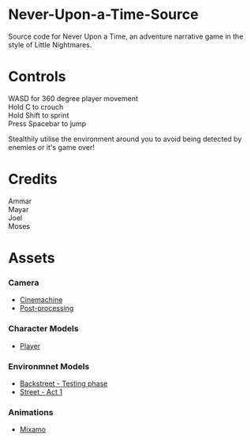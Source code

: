 # Never-Upon-a-Time-Source
Source code for Never Upon a Time, an adventure narrative game in the style of Little Nightmares.

# Controls
WASD for 360 degree player movement  
Hold C to crouch  
Hold Shift to sprint  
Press Spacebar to jump  

Stealthily utilise the environment around you to avoid being detected by enemies or it's game over!

# Credits
Ammar  
Mayar  
Joel  
Moses  

# Assets
### Camera
- [Cinemachine](https://unity.com/unity/features/editor/art-and-design/cinemachine)
- [Post-processing](https://docs.unity3d.com/Manual/PostProcessingOverview.html)
### Character Models
- [Player](https://sketchfab.com/3d-models/little-nightmares-celine-f0c51fd1a2fc472a8fd8afb0cbdbbced)
### Environmnet Models
- [Backstreet - Testing phase](https://sketchfab.com/3d-models/new-york-backstreet-3b25b5211b9d410ebbbd5fde31cce305)
- [Street - Act 1](https://sketchfab.com/3d-models/after-the-rain-vr-sound-a1177381d3464f75b10cb8f462f0b9a5)
### Animations
- [Mixamo](https://www.mixamo.com)
